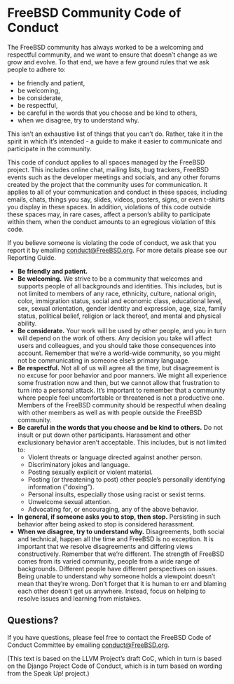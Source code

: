 # FreeBSD Community Code of Conduct

The FreeBSD community has always worked to be a welcoming and respectful community,
and we want to ensure that doesn’t change as we grow and evolve. To that end, we have
a few ground rules that we ask people to adhere to:

 - be friendly and patient,
 - be welcoming,
 - be considerate,
 - be respectful,
 - be careful in the words that you choose and be kind to others,
 - when we disagree, try to understand why.

This isn’t an exhaustive list of things that you can’t do. Rather, take it in the
spirit in which it’s intended - a guide to make it easier to communicate and
participate in the community.

This code of conduct applies to all spaces managed by the FreeBSD project. This
includes online chat, mailing lists, bug trackers, FreeBSD events such as the
developer meetings and socials, and any other forums created by the project that
the community uses for communication. It applies to all of your communication and
conduct in these spaces, including emails, chats, things you say, slides, videos,
posters, signs, or even t-shirts you display in these spaces. In addition, violations
of this code outside these spaces may, in rare cases, affect a person’s ability to
participate within them, when the conduct amounts to an egregious violation of this code.

If you believe someone is violating the code of conduct, we ask that you report it by
emailing [conduct@FreeBSD.org](conduct@FreeBSD.org). For more details please see our Reporting Guide.

- **Be friendly and patient.**
- **Be welcoming.** We strive to be a community that welcomes and supports people of all
backgrounds and identities. This includes, but is not limited to members of any race, ethnicity, culture,
national origin, color, immigration status, social and economic class, educational level, sex, sexual
orientation, gender identity and expression, age, size, family status, political belief, religion or 
lack thereof, and mental and physical ability.
- **Be considerate.** Your work will be used by other people, and you in turn will depend
on the work of others. Any decision you take will affect users and colleagues, and you
should take those consequences into account. Remember that we’re a world-wide community,
so you might not be communicating in someone else’s primary language.
- **Be respectful.** Not all of us will agree all the time, but disagreement is no excuse
for poor behavior and poor manners. We might all experience some frustration now and then,
but we cannot allow that frustration to turn into a personal attack. It’s important to
remember that a community where people feel uncomfortable or threatened is not a productive
one. Members of the FreeBSD community should be respectful when dealing with other members
as well as with people outside the FreeBSD community.
- **Be careful in the words that you choose and be kind to others.** Do not insult or put
down other participants. Harassment and other exclusionary behavior aren’t acceptable. This
includes, but is not limited to:
  - Violent threats or language directed against another person.
  - Discriminatory jokes and language.
  - Posting sexually explicit or violent material.
  - Posting (or threatening to post) other people’s personally identifying information ("doxing").
  - Personal insults, especially those using racist or sexist terms.
  - Unwelcome sexual attention.
  - Advocating for, or encouraging, any of the above behavior.
- **In general, if someone asks you to stop, then stop.** Persisting in such behavior after
being asked to stop is considered harassment.
- **When we disagree, try to understand why.** Disagreements, both social and technical,
happen all the time and FreeBSD is no exception. It is important that we resolve disagreements
and differing views constructively. Remember that we’re different. The strength of FreeBSD comes
from its varied community, people from a wide range of backgrounds. Different people have different
perspectives on issues. Being unable to understand why someone holds a viewpoint doesn’t mean that
they’re wrong. Don’t forget that it is human to err and blaming each other doesn’t get us anywhere.
Instead, focus on helping to resolve issues and learning from mistakes.

## Questions?

If you have questions, please feel free to contact the FreeBSD Code of Conduct Committee by
emailing [conduct@FreeBSD.org](conduct@FreeBSD.org).

(This text is based on the LLVM Project’s draft CoC, which in turn is based on the Django Project
Code of Conduct, which is in turn based on wording from the Speak Up! project.)